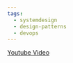 ```yaml
---
tags:
  - systemdesign
  - design-patterns
  - devops
---
```

[Youtube Video](https://youtu.be/F2FmTdLtb_4?si=OMejJ-gnutwBpPrt)

# 

